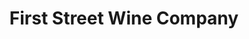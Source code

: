 ---
title: "First Street Wine Company"
url: /livermore/first-street-wine-company/
shop: Feinkost
---